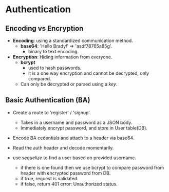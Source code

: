 # Authentication

## Encoding vs Encryption

- **Encoding**: using a standardized communication method.
  - **base64**: 'Hello Brady!' => 'asdf78765a85g'.
    - binary to text encoding.
- **Encryption**: Hiding information from everyone.
  - **bcrypt**
    - used to hash passwords.
    - it is a one way encryption and cannot be decrypted, only compared.
  - Can only be decrypted or parsed using a *key*.

## Basic Authentication (BA)

- Create a route to 'register' / 'signup'.
  - Takes in a username and password as a JSON body.
  - Immediately encrypt password, and store in User table(DB).
  
- Encode BA cedentials and attach to a header via base64.
- Read the auth header and decode momentarily.
- use *sequelize* to find a user based on provided username.
  - if there is one found then we use bcrypt to compare password from header with encrypted password from DB.
  - if true, request is validated.
  - if false, return 401 error: Unauthorized status.
